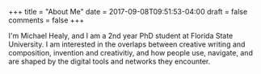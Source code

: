 +++
title = "About Me"
date = 2017-09-08T09:51:53-04:00
draft = false
comments = false
+++

I'm Michael Healy, and I am a 2nd year PhD student at Florida State University. I am interested in the overlaps between creative writing and composition, invention and creativitiy, and how people use, navigate, and are shaped by the digital tools and networks they encounter.
